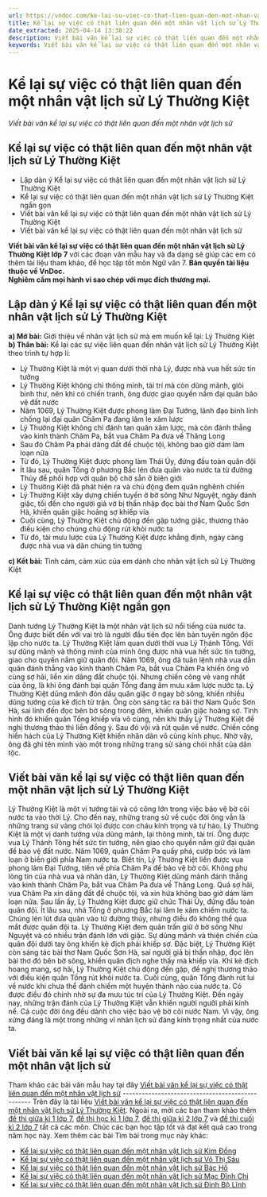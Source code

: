 ```yaml
---
url: https://vndoc.com/ke-lai-su-viec-co-that-lien-quan-den-mot-nhan-vat-lich-su-ly-thuong-kiet-290202
title: Kể lại sự việc có thật liên quan đến một nhân vật lịch sử Lý Thường Kiệt - Viết bài văn kể lại sự việc có thật liên quan đến một nhân vật lịch sử - VnDoc.com
date_extracted: 2025-04-14 13:38:22
description: Viết bài văn kể lại sự việc có thật liên quan đến một nhân vật lịch sử Lý Thường Kiệt lớp 7 được biên soạn nhằm giúp các em HS đạt kết quả tốt trong quá trình làm bài tập và học tập môn Ngữ văn lớp 7.
keywords: Viết bài văn kể lại sự việc có thật liên quan đến một nhân vật lịch sử Lý Thường Kiệt,Viết bài văn kể lại sự việc có thật liên quan đến một nhân vật lịch sử,kể lại sự việc có thật liên quan đến một nhân vật lịch sử,bài văn kể lại sự việc có thật liên quan đến một nhân vật lịch sử,kể lại sự việc có thật liên quan đến một nhân vật lịch sử lớp 7,viết bài văn kể về một sự việc có thật liên quan đến một nhân vật lịch sử,kể về một sự việc có thật liên quan đến một nhân vật lịch sử
---
```


# Kể lại sự việc có thật liên quan đến một nhân vật lịch sử Lý Thường Kiệt
 _Viết bài văn kể lại sự việc có thật liên quan đến một nhân vật lịch sử_
## **Kể lại sự việc có thật liên quan đến một nhân vật lịch sử Lý Thường Kiệt**
  * Lập dàn ý Kể lại sự việc có thật liên quan đến một nhân vật lịch sử Lý Thường Kiệt
  * Kể lại sự việc có thật liên quan đến một nhân vật lịch sử Lý Thường Kiệt ngắn gọn
  * Viết bài văn kể lại sự việc có thật liên quan đến một nhân vật lịch sử Lý Thường Kiệt
  * Viết bài văn kể lại sự việc có thật liên quan đến một nhân vật lịch sử

**Viết bài văn kể lại sự việc có thật liên quan đến một nhân vật lịch sử Lý Thường Kiệt lớp 7** với các đoạn văn mẫu hay và đa dạng sẽ giúp các em có thêm tài liệu tham khảo, để học tập tốt môn Ngữ văn 7.
**Bản quyền tài liệu thuộc về VnDoc.  
Nghiêm cấm mọi hành vi sao chép với mục đích thương mại.**
## **Lập dàn ý Kể lại sự việc có thật liên quan đến một nhân vật lịch sử Lý Thường Kiệt**
**a\) Mở bài:** Giới thiệu về nhân vật lịch sử mà em muốn kể lại: Lý Thường Kiệt
**b\) Thân bài:** Kể lại các sự việc liên quan đến nhân vật lịch sử Lý Thường Kiệt theo trình tự hợp lí:
  * Lý Thường Kiệt là một vị quan dưới thời nhà Lý, được nhà vua hết sức tin tưởng
  * Lý Thường Kiệt không chỉ thông minh, tài trí mà còn dũng mãnh, giỏi binh thư, nên khi có chiến tranh, ông được giao quyền nắm đại quân bảo vệ đất nước
  * Năm 1069, Lý Thường Kiệt được phong làm Đại Tướng, lãnh đạo binh lính chống lại đại quân Chăm Pa đang lăm le xâm lược
  * Lý Thường Kiệt không chỉ đánh tan quân xâm lược, mà còn đánh thẳng vào kinh thành Chăm Pa, bắt vua Chăm Pa đưa về Thăng Long
  * Sau đó Chăm Pa phải dâng đất để chuộc tội, không bao giờ dám làm loạn nữa
  * Từ đó, Lý Thường Kiệt được phong làm Thái Úy, đứng đầu toàn quân đội
  * Ít lâu sau, quân Tống ở phương Bắc lén đưa quân vào nước ta từ đường Thủy để phối hợp với quân bộ chờ sẵn ở biên giới
  * Lý Thường Kiệt đã phát hiện ra và chủ động đem quân nghênh chiến
  * Lý Thường Kiệt xây dựng chiến tuyến ở bờ sông Như Nguyệt, ngày đánh giặc, tối đến cho người giả vờ bị thần nhập đọc bài thơ Nam Quốc Sơn Hà, khiến quân giặc hoảng sợ khiếp vía
  * Cuối cùng, Lý Thường Kiệt chủ động đến gặp tướng giặc, thương thảo điều kiện cho chúng chủ động rút khỏi nước ta
  * Từ đó, tài mưu lược của Lý Thường Kiệt được khẳng định, ngày càng được nhà vua và dân chúng tin tưởng

**c\) Kết bài:** Tình cảm, cảm xúc của em dành cho nhân vật lịch sử Lý Thường Kiệt
## **Kể lại sự việc có thật liên quan đến một nhân vật lịch sử Lý Thường Kiệt ngắn gọn**
Danh tướng Lý Thường Kiệt là một nhân vật lịch sử nổi tiếng của nước ta. Ông được biết đến với vai trò là người đầu tiên đọc lên bản tuyên ngôn độc lập cho nước ta.
Lý Thường Kiệt làm quan dưới thời vua Lý Thánh Tông. Với sự dũng mãnh và thông minh của mình ông được nhà vua hết sức tin tưởng, giao cho quyền nắm giữ quân đội. Năm 1069, ông đã tuân lệnh nhà vua dẫn quân đánh thẳng vào kinh thành Chăm Pa, bắt vua Chăm Pa khiến ông vô cùng sợ hãi, liền xin dâng đất chuộc tội. Nhưng chiến công vẻ vang nhất của ông, là khi ông đánh bại quân Tống đang âm mưu xâm lược nước ta. Lý Thường Kiệt dũng mãnh đón dầu quân giặc ở ngay bờ sông, khiến nhiều dũng tướng của kẻ địch tử trận. Ông còn sáng tác ra bài thơ Nam Quốc Sơn Hà, sai lính đến đọc bên bờ sông trong đêm, khiến quân giặc hoảng sợ. Tình hình đó khiến quân Tống khiếp vía vô cùng, nên khi thấy Lý Thường Kiệt đề nghị thương thảo thì liền đồng ý. Sau đó vội vã rút quân về nước.
Chiến công hiển hách của Lý Thường Kiệt khiến nhân dân vô cùng kính phục. Nhờ vậy, ông đã ghi tên mình vào một trong những trang sử sáng chói nhất của dân tộc.
## **Viết bài văn kể lại sự việc có thật liên quan đến một nhân vật lịch sử Lý Thường Kiệt**
Lý Thường Kiệt là một vị tướng tài và có công lớn trong việc bảo vệ bờ cõi nước ta vào thời Lý. Cho đến nay, những trang sử về cuộc đời ông vẫn là những trang sử vàng chói lọi được con cháu kính trọng và tự hào.
Lý Thường Kiệt là một vị danh tướng vừa dũng mãnh, lại thông minh, tài trí. Ông được vua Lý Thánh Tông hết sức tin tưởng, nên giao cho quyền nắm giữ đại quân để bảo vệ đất nước. Năm 1069, quân Chăm Pa quấy phá, cướp bóc và làm loạn ở biên giới phía Nam nước ta. Biết tin, Lý Thường Kiệt liền được vua phong làm Đại Tướng, tiến về phía Chăm Pa để bảo vệ bờ cõi. Không phụ lòng tin của nhà vua và nhân dân, Lý Thường Kiệt dũng mãnh đánh thẳng vào kinh thành Chăm Pa, bắt vua Chăm Pa đưa về Thăng Long. Quá sợ hãi, vua Chăm Pa xin dâng đất để chuộc tội, và xin hứa không bao giờ dám làm loạn nữa. Sau lần ấy, Lý Thường Kiệt được giữ chức Thái Úy, đứng đầu toàn quân đội.
Ít lâu sau, nhà Tống ở phương Bắc lại lăm le xâm chiếm nước ta. Chúng lén lút đưa quân vào từ đường thủy, nhưng điều đó không thể qua mắt được quân đội ta. Lý Thường Kiệt đem quân trấn giữ ở bờ sông Như Nguyệt và có nhiều trận đánh lớn với giặc. Sự dũng mãnh và thiện chiến của quân đội dưới tay ông khiến kẻ địch phải khiếp sợ. Đặc biệt, Lý Thường Kiệt còn sáng tác bài thơ Nam Quốc Sơn Hà, sai người giả bị thần nhập, đọc lên bài thơ đó bên bờ sông, khiến quân địch nghe thấy mà khiếp vía. Khi kẻ địch hoang mang, sợ hãi, Lý Thường Kiệt chủ động đến gặp, đề nghị thương thảo với điều kiện quân Tống rút khỏi nước ta. Cuối cùng, quân Tống đành rút lui về nước khi chưa thể đánh chiếm một huyện thành nào của nước ta. Có được điều đó chính nhờ sự đa mưu túc trí của Lý Thường Kiệt.
Đến ngày nay, những trận đánh của Lý Thường Kiệt vẫn khiến người người phải kính nể. Cả cuộc đời ông đều dành cho việc bảo vệ bờ cõi nước Nam. Vì vậy, ông xứng đáng là một trong những vĩ nhân lịch sử đáng kính trọng nhất của nước ta.
## **Viết bài văn kể lại sự việc có thật liên quan đến một nhân vật lịch sử**
Tham khảo các bài văn mẫu hay tại đây [Viết bài văn kể lại sự việc có thật liên quan đến một nhân vật lịch sử](<https://vndoc.com/viet-bai-van-ke-lai-su-viec-co-that-lien-quan-den-mot-nhan-vat-lich-su-289150>)
\-------------------------------------------------
Trên đây là tài liệu [Viết bài văn kể lại sự việc có thật liên quan đến một nhân vật lịch sử Lý Thường Kiệt](<https://vndoc.com/ke-lai-su-viec-co-that-lien-quan-den-mot-nhan-vat-lich-su-ly-thuong-kiet-290202>). Ngoài ra, mời các bạn tham khảo thêm [đề thi giữa kì 1 lớp 7](<https://vndoc.com/de-thi-giua-ki-1-lop7>), [đề thi học kì 1 lớp 7](<https://vndoc.com/de-thi-hoc-ki-1-lop7>), [đề thi giữa kì 2 lớp 7](<https://vndoc.com/de-thi-giua-ki-2-lop7>) và [đề thi cuối kì 2 lớp 7](<https://vndoc.com/de-thi-hoc-ki-2-lop7>) tất cả các môn. Chúc các bạn học tập tốt và đạt kết quả cao trong năm học này.
Xem thêm các bài Tìm bài trong mục này khác:
  * [Kể lại sự việc có thật liên quan đến một nhân vật lịch sử Kim Đồng](</ke-lai-su-viec-co-that-lien-quan-den-mot-nhan-vat-lich-su-kim-dong-290203>)
  * [Kể lại sự việc có thật liên quan đến một nhân vật lịch sử Võ Thị Sáu](</ke-lai-su-viec-co-that-lien-quan-den-mot-nhan-vat-lich-su-vo-thi-sau-290204>)
  * [Kể lại sự việc có thật liên quan đến một nhân vật lịch sử Bác Hồ](</ke-lai-su-viec-co-that-lien-quan-den-mot-nhan-vat-lich-su-bac-ho-290354>)
  * [Kể lại sự việc có thật liên quan đến một nhân vật lịch sử Mạc Đĩnh Chi](</ke-lai-su-viec-co-that-lien-quan-den-mot-nhan-vat-lich-su-mac-dinh-chi-290357>)
  * [Kể lại sự việc có thật liên quan đến một nhân vật lịch sử Đinh Bộ Lĩnh](</ke-lai-su-viec-co-that-lien-quan-den-mot-nhan-vat-lich-su-dinh-bo-linh-290359>)

